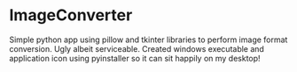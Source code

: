# ImageConverter
Simple python app using pillow and tkinter libraries to perform image format conversion. Ugly albeit serviceable. Created windows executable and application icon using pyinstaller so it can sit happily on my desktop! 
